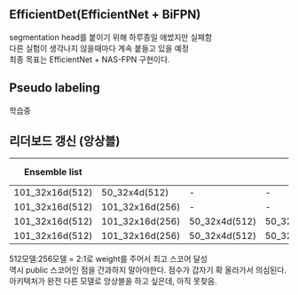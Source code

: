 
## EfficientDet(EfficientNet + BiFPN)
segmentation head를 붙이기 위해 하루종일 애썼지만 실패함<br>
다른 실험이 생각나지 않을때마다 계속 붙들고 있을 예정<br>
최종 목표는 EfficientNet + NAS-FPN 구현이다.

## Pseudo labeling
학습중


## 리더보드 갱신 (앙상블)
|Ensemble list||||epoch Ensemble|TTA|weight|LB score|
|------|---|---|---|---|---|---|---|
|101_32x16d(512)|50_32x4d(512)|-|-|X|O|-|0.6693|
|101_32x16d(512)|101_32x16d(256)|-|-|O|O|-|0.6702|
|101_32x16d(512)|101_32x16d(256)|50_32x4d(512)|50_32x4d(256)|O|O|1:1|0.6764|
|101_32x16d(512)|101_32x16d(256)|50_32x4d(512)|50_32x4d(256)|O|O|2:1|0.6773|

512모델:256모델 = 2:1로 weight를 주어서 최고 스코어 달성<br>
역시 public 스코어인 점을 간과하지 말아야한다. 점수가 갑자기 확 올라가서 의심된다.<br>
아키텍처가 완전 다른 모델로 앙상블을 하고 싶은데, 아직 못찾음.
